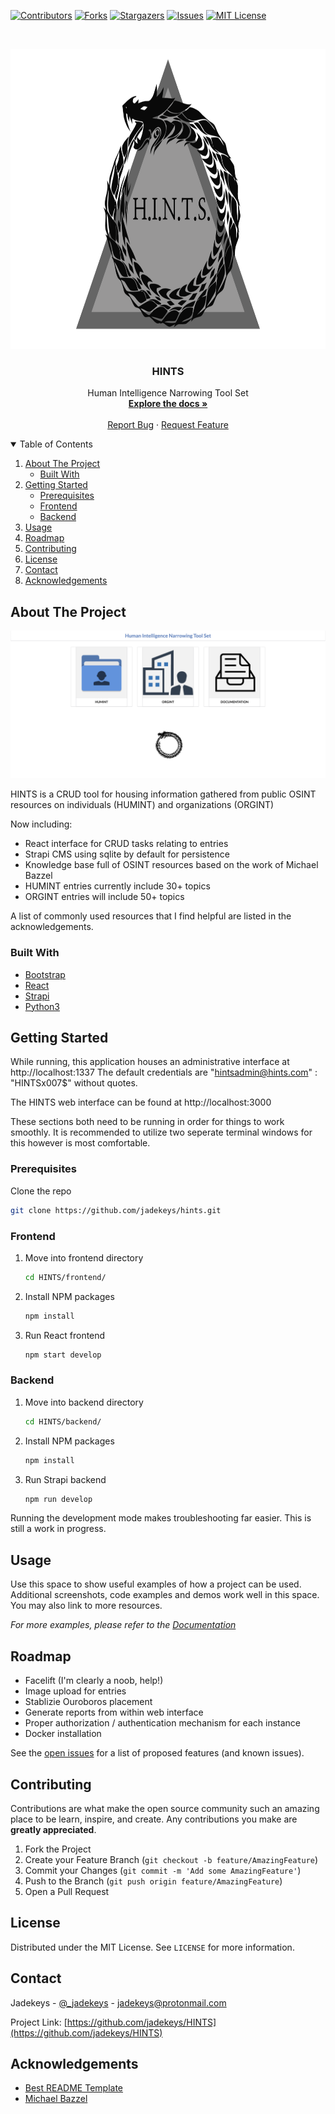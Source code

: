 <!-- PROJECT SHIELDS -->
<!--
*** I'm using markdown "reference style" links for readability.
*** Reference links are enclosed in brackets [ ] instead of parentheses ( ).
*** See the bottom of this document for the declaration of the reference variables
*** for contributors-url, forks-url, etc. This is an optional, concise syntax you may use.
*** https://www.markdownguide.org/basic-syntax/#reference-style-links
-->
[![Contributors][contributors-shield]][contributors-url]
[![Forks][forks-shield]][forks-url]
[![Stargazers][stars-shield]][stars-url]
[![Issues][issues-shield]][issues-url]
[![MIT License][license-shield]][license-url]



<!-- PROJECT LOGO -->
<br />
<p align="center">
  <a href="https://github.com/jadekeys/HINTS">
    <img src="images/hints.png" alt="hints" width="800" height="480">
  </a>

  <h3 align="center">HINTS</h3>

  <p align="center">
    Human Intelligence Narrowing Tool Set
    <br />
    <a href="https://github.com/jadekeys/HINTS"><strong>Explore the docs »</strong></a>
    <br />
    <br />
    <a href="https://github.com/jadekeys/HINTS/issues">Report Bug</a>
    ·
    <a href="https://github.com/jadekeys/HINTS/issues">Request Feature</a>
  </p>
</p>



<!-- TABLE OF CONTENTS -->
<details open="open">
  <summary>Table of Contents</summary>
  <ol>
    <li>
      <a href="#about-the-project">About The Project</a>
      <ul>
        <li><a href="#built-with">Built With</a></li>
      </ul>
    </li>
    <li>
      <a href="#getting-started">Getting Started</a>
      <ul>
        <li><a href="#prerequisites">Prerequisites</a></li>
        <li><a href="#frontend">Frontend</a></li>
        <li><a href="#backend">Backend</a></li>
      </ul>
    </li>
    <li><a href="#usage">Usage</a></li>
    <li><a href="#roadmap">Roadmap</a></li>
    <li><a href="#contributing">Contributing</a></li>
    <li><a href="#license">License</a></li>
    <li><a href="#contact">Contact</a></li>
    <li><a href="#acknowledgements">Acknowledgements</a></li>
  </ol>
</details>



<!-- ABOUT THE PROJECT -->
## About The Project

[![HINTS][product-screenshot]](https://github.com/jadekeys/HINTS)

HINTS is a CRUD tool for housing information gathered from public OSINT resources on individuals (HUMINT) and organizations (ORGINT)

Now including:
* React interface for CRUD tasks relating to entries
* Strapi CMS using sqlite by default for persistence
* Knowledge base full of OSINT resources based on the work of Michael Bazzel
* HUMINT entries currently include 30+ topics
* ORGINT entries will include 50+ topics


A list of commonly used resources that I find helpful are listed in the acknowledgements.

### Built With

* [Bootstrap](https://getbootstrap.com)
* [React](https://reactjs.org/)
* [Strapi](https://strapi.io/)
* [Python3](https://www.python.org/)



<!-- GETTING STARTED -->
## Getting Started

While running, this application houses an administrative interface at http://localhost:1337
The default credentials are "hintsadmin@hints.com" : "HINTSx007$" without quotes.

The HINTS web interface can be found at http://localhost:3000

These sections both need to be running in order for things to work smoothly. It is recommended to utilize two seperate terminal windows for this however is most comfortable. 

### Prerequisites

Clone the repo
   ```sh
   git clone https://github.com/jadekeys/hints.git
   ```

### Frontend

1. Move into frontend directory
   ```sh
   cd HINTS/frontend/
   ```
2. Install NPM packages
   ```sh
   npm install
   ```
3. Run React frontend
   ```sh
   npm start develop
   ```


### Backend

1. Move into backend directory
   ```sh
   cd HINTS/backend/
   ```
2. Install NPM packages
   ```sh
   npm install
   ```
3. Run Strapi backend
   ```sh
   npm run develop
   ```


Running the development mode makes troubleshooting far easier. This is still a work in progress.


<!-- USAGE EXAMPLES -->
## Usage

Use this space to show useful examples of how a project can be used. Additional screenshots, code examples and demos work well in this space. You may also link to more resources.

_For more examples, please refer to the [Documentation](https://example.com)_



<!-- ROADMAP -->
## Roadmap

* Facelift (I'm clearly a noob, help!)
* Image upload for entries
* Stablizie Ouroboros placement
* Generate reports from within web interface
* Proper authorization / authentication mechanism for each instance
* Docker installation


See the [open issues](https://github.com/jadekeys/HINTS/issues) for a list of proposed features (and known issues).



<!-- CONTRIBUTING -->
## Contributing

Contributions are what make the open source community such an amazing place to be learn, inspire, and create. Any contributions you make are **greatly appreciated**.

1. Fork the Project
2. Create your Feature Branch (`git checkout -b feature/AmazingFeature`)
3. Commit your Changes (`git commit -m 'Add some AmazingFeature'`)
4. Push to the Branch (`git push origin feature/AmazingFeature`)
5. Open a Pull Request



<!-- LICENSE -->
## License

Distributed under the MIT License. See `LICENSE` for more information.



<!-- CONTACT -->
## Contact

Jadekeys - [@_jadekeys](https://twitter.com/_jadekeys) - jadekeys@protonmail.com

Project Link: [https://github.com/jadekeys/HINTS](https://github.com/jadekeys/HINTS)



<!-- ACKNOWLEDGEMENTS -->
## Acknowledgements
* [Best README Template](https://github.com/othneildrew/Best-README-Template)
* [Michael Bazzel](https://inteltechniques.com/index.html)



<!-- MARKDOWN LINKS & IMAGES -->
<!-- https://www.markdownguide.org/basic-syntax/#reference-style-links -->
[contributors-shield]: https://img.shields.io/github/contributors/jadekeys/HINTS.svg?style=for-the-badge
[contributors-url]: https://github.com/jadekeys/HINTS/graphs/contributors
[forks-shield]: https://img.shields.io/github/forks/jadekeys/HINTS.svg?style=for-the-badge
[forks-url]: https://github.com/jadekeys/HINTS/network/members
[stars-shield]: https://img.shields.io/github/stars/jadekeys/HINTS.svg?style=for-the-badge
[stars-url]: https://github.com/jadekeys/HINTS/stargazers
[issues-shield]: https://img.shields.io/github/issues/jadekeys/HINTS.svg?style=for-the-badge
[issues-url]: https://github.com/jadekeys/HINTS/issues
[license-shield]: https://img.shields.io/github/license/jadekeys/HINTS.svg?style=for-the-badge
[license-url]: https://github.com/jadekeys/HINTS/blob/master/LICENSE.txt
[product-screenshot]: images/home.png
